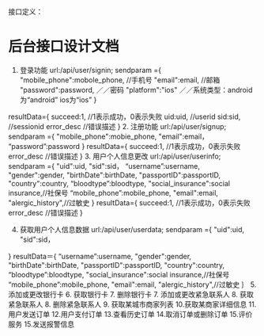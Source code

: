接口定义：

# 后台接口设计文档
1. 登录功能
url:/api/user/signin;
sendparam ={
          "mobile_phone":mobole_phone,   //手机号
          "email":email,             //邮箱
          "password":password,    ／／密码
          "platform":"ios"      ／／系统类型：android为“android” ios为“ios”
        }

  resultData={
    succeed:1,  //1表示成功，0表示失败
    uid:uid,   //userid
    sid:sid,   //sessionid
    error_desc  //错误描述
  }
2. 注册功能
url:/api/user/signup;
sendparam ={
            "mobile_phone":mobie_phone,
            "email":email，
            “password”:password
          }
  resultData={
    succeed:1,  //1表示成功，0表示失败
    error_desc  //错误描述
  }
3. 用户个人信息更改
  url:/api/user/userinfo;
sendparam ={
            "uid":uid,
            "sid":sid，
            “username”:username,
            "gender":gender,
            "birthDate":birthDate,
            "passportID":passportID,
            "country":country,
            “bloodtype”:bloodtype,
            "social_insurance":social insurance,//社保号
            “mobile_phone”:mobile_phone,
            "email":email,
            "alergic_history",//过敏史
          }
  resultData={
    succeed:1,  //1表示成功，0表示失败
    error_desc  //错误描述
  }
    
4. 获取用户个人信息数据
  url:/api/user/userdata;
  sendparam ={
            "uid":uid,
            "sid":sid，
            
  }
  resultData＝{
            “username”:username,
            "gender":gender,
            "birthDate":birthDate,
            "passportID":passportID,
            "country":country,
            “bloodtype”:bloodtype,
            "social_insurance":social insurance,//社保号
            “mobile_phone”:mobile_phone,
            "email":email,
            "alergic_history",//过敏史
  ｝
5. 添加或更改银行卡
6. 获取银行卡
7. 删除银行卡
7. 添加或更改紧急联系人
8. 获取紧急联系人
8. 删除紧急联系人
9. 获取某城市商家列表
10.获取某商家详细信息
11.用户发送订单
12.用户支付订单
13.查看历史订单
14.取消订单或删除订单
15.评价服务
15.发送报警信息


